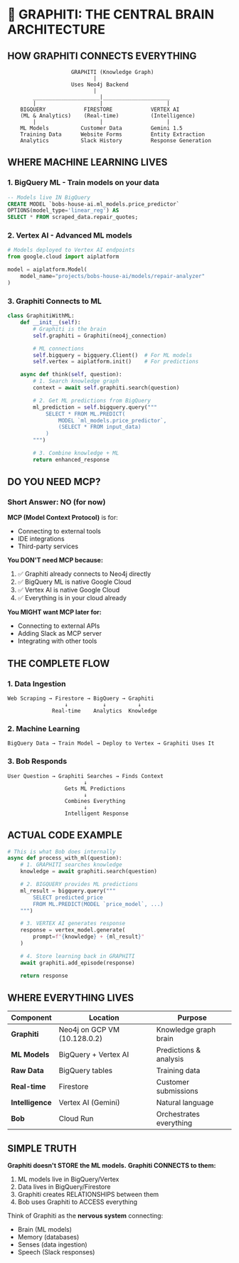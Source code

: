 # 🧠 GRAPHITI: THE CENTRAL BRAIN ARCHITECTURE

## HOW GRAPHITI CONNECTS EVERYTHING

```
                    GRAPHITI (Knowledge Graph)
                           |
                    Uses Neo4j Backend
                           |
        _____________________|_____________________
        |                    |                    |
    BIGQUERY            FIRESTORE            VERTEX AI
    (ML & Analytics)    (Real-time)          (Intelligence)
        |                    |                    |
    ML Models          Customer Data         Gemini 1.5
    Training Data      Website Forms         Entity Extraction
    Analytics          Slack History         Response Generation
```

## WHERE MACHINE LEARNING LIVES

### 1. **BigQuery ML** - Train models on your data
```sql
-- Models live IN BigQuery
CREATE MODEL `bobs-house-ai.ml_models.price_predictor`
OPTIONS(model_type='linear_reg') AS
SELECT * FROM scraped_data.repair_quotes;
```

### 2. **Vertex AI** - Advanced ML models
```python
# Models deployed to Vertex AI endpoints
from google.cloud import aiplatform

model = aiplatform.Model(
    model_name="projects/bobs-house-ai/models/repair-analyzer"
)
```

### 3. **Graphiti Connects to ML**
```python
class GraphitiWithML:
    def __init__(self):
        # Graphiti is the brain
        self.graphiti = Graphiti(neo4j_connection)

        # ML connections
        self.bigquery = bigquery.Client()  # For ML models
        self.vertex = aiplatform.init()    # For predictions

    async def think(self, question):
        # 1. Search knowledge graph
        context = await self.graphiti.search(question)

        # 2. Get ML predictions from BigQuery
        ml_prediction = self.bigquery.query("""
            SELECT * FROM ML.PREDICT(
                MODEL `ml_models.price_predictor`,
                (SELECT * FROM input_data)
            )
        """)

        # 3. Combine knowledge + ML
        return enhanced_response
```

## DO YOU NEED MCP?

### Short Answer: **NO** (for now)

**MCP (Model Context Protocol)** is for:
- Connecting to external tools
- IDE integrations
- Third-party services

**You DON'T need MCP because:**
1. ✅ Graphiti already connects to Neo4j directly
2. ✅ BigQuery ML is native Google Cloud
3. ✅ Vertex AI is native Google Cloud
4. ✅ Everything is in your cloud already

**You MIGHT want MCP later for:**
- Connecting to external APIs
- Adding Slack as MCP server
- Integrating with other tools

## THE COMPLETE FLOW

### 1. Data Ingestion
```
Web Scraping → Firestore → BigQuery → Graphiti
                  ↓           ↓          ↓
              Real-time    Analytics  Knowledge
```

### 2. Machine Learning
```
BigQuery Data → Train Model → Deploy to Vertex → Graphiti Uses It
```

### 3. Bob Responds
```
User Question → Graphiti Searches → Finds Context
                        ↓
                  Gets ML Predictions
                        ↓
                  Combines Everything
                        ↓
                  Intelligent Response
```

## ACTUAL CODE EXAMPLE

```python
# This is what Bob does internally
async def process_with_ml(question):
    # 1. GRAPHITI searches knowledge
    knowledge = await graphiti.search(question)

    # 2. BIGQUERY provides ML predictions
    ml_result = bigquery.query("""
        SELECT predicted_price
        FROM ML.PREDICT(MODEL `price_model`, ...)
    """)

    # 3. VERTEX AI generates response
    response = vertex_model.generate(
        prompt=f"{knowledge} + {ml_result}"
    )

    # 4. Store learning back in GRAPHITI
    await graphiti.add_episode(response)

    return response
```

## WHERE EVERYTHING LIVES

| Component | Location | Purpose |
|-----------|----------|----------|
| **Graphiti** | Neo4j on GCP VM (10.128.0.2) | Knowledge graph brain |
| **ML Models** | BigQuery + Vertex AI | Predictions & analysis |
| **Raw Data** | BigQuery tables | Training data |
| **Real-time** | Firestore | Customer submissions |
| **Intelligence** | Vertex AI (Gemini) | Natural language |
| **Bob** | Cloud Run | Orchestrates everything |

## SIMPLE TRUTH

**Graphiti doesn't STORE the ML models.**
**Graphiti CONNECTS to them:**

1. ML models live in BigQuery/Vertex
2. Data lives in BigQuery/Firestore
3. Graphiti creates RELATIONSHIPS between them
4. Bob uses Graphiti to ACCESS everything

Think of Graphiti as the **nervous system** connecting:
- Brain (ML models)
- Memory (databases)
- Senses (data ingestion)
- Speech (Slack responses)

